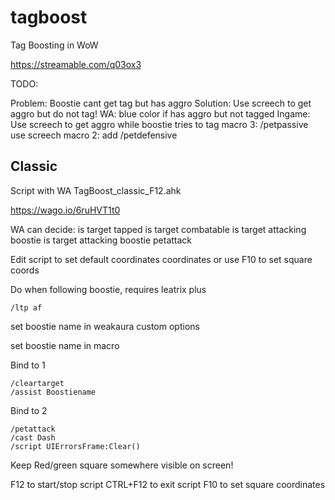 # tagboost
Tag Boosting in WoW

https://streamable.com/q03ox3

TODO:

Problem:
	Boostie cant get tag but has aggro
Solution:
	Use screech to get aggro but do not tag!
WA: blue color if has aggro but not tagged
Ingame: Use screech to get aggro while boostie tries to tag
	macro 3: /petpassive use screech
	macro 2: add /petdefensive
## Classic

Script with WA
TagBoost_classic_F12.ahk

https://wago.io/6ruHVT1t0

WA can decide:
	is target tapped
	is target combatable 
	is target attacking boostie
	is target attacking boostie petattack
	

Edit script to set default coordinates coordinates or
use F10 to set square coords

Do when following boostie, requires leatrix plus
```
/ltp af  
```
set boostie name in weakaura custom options

set boostie name in macro

Bind to 1
```
/cleartarget
/assist Boostiename
```

Bind to 2
```
/petattack
/cast Dash
/script UIErrorsFrame:Clear()
```

Keep Red/green square somewhere visible on screen!

F12 to start/stop script
CTRL+F12 to exit script
F10 to set square coordinates
